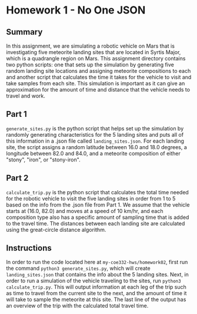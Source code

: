 # Homework 1 - No One JSON 

## Summary

In this assignment, we are simulating a robotic vehicle on Mars that is investigating five meteorite landing sites that are located in Syrtis Major, which is a quadrangle region on Mars. This assignment directory contains two python scripts: one that sets up the simulation by generating five random landing site locations and assigning meteorite compositions to each and another script that calculates the time it takes for the vehicle to visit and take samples from each site. This simulation is important as it can give an approximation for the amount of time and distance that the vehicle needs to travel and work.

## Part 1

`generate_sites.py` is the python script that helps set up the simulation by randomly generating characteristics for the 5 landing sites and puts all of this information in a .json file called `landing_sites.json`. For each landing site, the script assigns a random latitude between 16.0 and 18.0 degrees, a longitude between 82.0 and 84.0, and a meteorite composition of either "stony", "iron", or "stony-iron".

## Part 2

`calculate_trip.py` is the python script that calculates the total time needed for the robotic vehicle to visit the five landing sites in order from 1 to 5 based on the info from the .json file from Part 1. We assume that the vehicle starts at (16.0, 82.0) and moves at a speed of 10 km/hr, and each composition type also has a specific amount of sampling time that is added to the travel time. The distances between each landing site are calculated using the great-circle distance algorithm.

## Instructions
In order to run the code located here at `my-coe332-hws/homework02`, first run the command `python3 generate_sites.py`, which will create `landing_sites.json` that contains the info about the 5 landing sites. Next, in order to run a simulation of the vehicle traveling to the sites, run `python3 calculate_trip.py`. This will output information at each leg of the trip such as time to travel from the current site to the next, and the amount of time it will take to sample the meteorite at this site. The last line of the output has an overview of the trip with the calculated total travel time.
